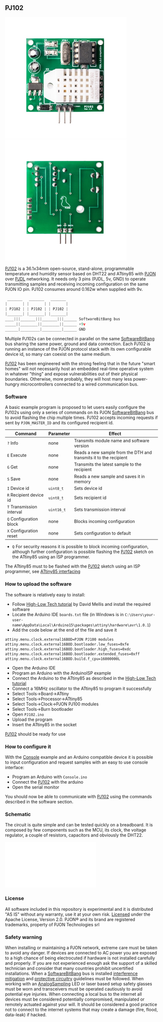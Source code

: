 
## PJ102
<img src="images/PJ102-front.jpg" style="display: inline-block;" width="400"><img src="images/PJ102-back.jpg" style="display: inline-block;" width="400">

[PJ102](https://www.pjon-technologies.com/collections/pj100-hardware/products/pjon-sensor-102) is a 36.1x34mm open-source, stand-alone, programmable temperature and humidity sensor based on DHT22 and ATtiny85 with [PJON](https://github.com/gioblu/PJON/) over [PJDL](https://github.com/gioblu/PJON/blob/master/src/strategies/SoftwareBitBang/specification) networking. It needs only 3 pins (PJDL, 5v, GND) to operate transmitting samples and receiving incoming configuration on the same PJON IO pin. PJ102 consumes around 0.162w when supplied with 9v.

```cpp  
 _______   _______   _______
|       | |       | |       |
| PJ102 | | PJ102 | | PJ102 |
|_______| |_______| |_______|
____|||_______|||_______|||______ SoftwareBitBang bus
_____||________||________||______ +9v
______|_________|_________|______ GND
```
Multiple PJ102s can be connected in parallel on the same [SoftwareBitBang](https://github.com/gioblu/PJON/tree/master/src/strategies/SoftwareBitBang) bus sharing the same power, ground and data connection. Each PJ102 is running an instance of the PJON protocol stack with its own configurable device id, so many can coexist on the same medium.

[PJ102](https://www.pjon-technologies.com/collections/pj100-hardware/products/pjon-sensor-102) has been engineered with the strong feeling that in the future "smart homes" will not necessarily host an embedded real-time operative system in whatever "thing" and expose vulnerabilities out of their physical boundaries. Otherwise, more probably, they will host many less power-hungry microcontrollers connected to a wired communication bus.

### Software
A basic example program is proposed to let users easily configure the PJ102s using only a series of commands on its PJON [SoftwareBitBang](https://github.com/gioblu/PJON/tree/master/src/strategies/SoftwareBitBang) bus to avoid flashing the chip multiple times. PJ102 accepts incoming requests if sent by `PJON_MASTER_ID` and its configured recipient id.

| Command                          | Parameter     | Effect                                                            |
| -------------------------------- | --------------| ----------------------------------------------------------------- |
|  `?` Info                        | none          | Transmits module name and software version                        |
|  `E` Execute                     | none          | Reads a new sample from the DTH and transmits it to the recipient |
|  `G` Get                         | none          | Transmits the latest sample to the recipient                      |
|  `S` Save                        | none          | Reads a new sample and saves it in memory                         |
|  `I` Device id                   | `uint8_t`     | Sets device id                                                    |
|  `R` Recipient device id         | `uint8_t`     | Sets recipient id                                                 |
|  `T` Transmission interval       | `uint16_t`    | Sets transmission interval                                        |
|  `Q` Configuration block         | none          | Blocks incoming configuration                                     |
|  `X` Configuration reset         | none          | Sets configuration to default                                     |

- `Q` For security reasons it is possible to block incoming configuration, although further configuration is possible flashing the [PJ102](software/PJ102/PJ102.ino) sketch on the ATtiny85 using an ISP programmer.

The ATtiny85 must to be flashed with the [PJ102](software/PJ102/PJ102.ino) sketch using an ISP programmer, see [ATtiny85 interfacing](https://github.com/gioblu/PJON/wiki/ATtiny-interfacing)

### How to upload the software
The software is relatively easy to install:
- Follow [High-Low Tech tutorial](http://highlowtech.org/?p=1695) by David Mellis and install the required software  
- Locate the Arduino IDE `boards.txt` file (in Windows is in `C:\Users\your-user-name\AppData\Local\Arduino15\packages\attiny\hardware\avr\1.0.1`)
- Add the code below at the end of the file and save it
```
attiny.menu.clock.external16BOD=PJON PJ100 modules
attiny.menu.clock.external16BOD.bootloader.low_fuses=0xfe
attiny.menu.clock.external16BOD.bootloader.high_fuses=0xdc
attiny.menu.clock.external16BOD.bootloader.extended_fuses=0xff
attiny.menu.clock.external16BOD.build.f_cpu=16000000L
```
- Open the Arduino IDE
- Program an Arduino with the ArduinoISP example
- Connect the Arduino to the ATtiny85 as described in the [High-Low Tech tutorial](http://highlowtech.org/?p=1695)
- Connect a 16MHz oscillator to the ATtiny85 to program it successfully
- Select Tools->Board->ATtiny
- Select Tools->Processor->ATtiny85
- Select Tools->Clock->PJON PJ100 modules
- Select Tools->Burn bootloader
- Open `PJ102.ino`
- Upload the program
- Insert the ATtiny85 in the socket 

[PJ102](https://www.pjon-technologies.com/collections/pj100-hardware/products/pjon-sensor-102) should be ready for use

### How to configure it
With the [Console](software/Console/Console.ino) example and an Arduino compatible device it is possible to input configuration and request samples with an easy to use console interface:

- Program an Arduino with `Console.ino`
- Connect the [PJ102](https://www.pjon-technologies.com/collections/pj100-hardware/products/pjon-sensor-102) with the arduino 
- Open the serial monitor

You should now be able to communicate with [PJ102](https://www.pjon-technologies.com/collections/pj100-hardware/products/pjon-sensor-102) using the commands described in the software section.

### Schematic
The circuit is quite simple and can be tested quickly on a breadboard. It is composed by few components such as the MCU, its clock, the voltage regulator, a couple of resistors, capacitors and obviously the DHT22.

![PJ102 schematic](schematics/PJ102.pdf)

### License
All software included in this repository is experimental and it is distributed "AS IS" without any warranty, use it at your own risk. [Licensed](https://github.com/gioblu/PJON/blob/master/LICENSE.md) under the Apache License, Version 2.0. PJON® and its brand are registered trademarks, property of PJON Technologies srl

### Safety warning
When installing or maintaining a PJON network, extreme care must be taken to avoid any danger. If devices are connected to AC power you are exposed to a high chance of being electrocuted if hardware is not installed carefully and properly. If you are not experienced enough ask the support of a skilled technician and consider that many countries prohibit uncertified installations. When a [SoftwareBitBang](https://github.com/gioblu/PJON/tree/master/src/strategies/SoftwareBitBang) bus is installed [interference mitigation](https://github.com/gioblu/PJON/wiki/Mitigate-interference) and [protective circuitry](https://github.com/gioblu/PJON/wiki/Protective-circuitry) guidelines must be followed. When working with an [AnalogSampling](https://github.com/gioblu/PJON/tree/master/src/strategies/AnalogSampling) LED or laser based setup safety glasses must be worn and transceivers must be operated cautiously to avoid potential eye injuries. When connecting a local bus to the internet all devices must be considered potentially compromised, manipulated or remotely actuated against your will. It should be considered a good practice not to connect to the internet systems that may create a damage (fire, flood, data-leak) if hacked.
